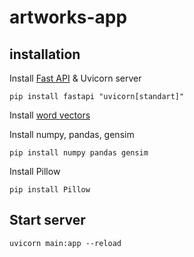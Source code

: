 # artworks-app

## installation

Install [Fast API](https://fastapi.tiangolo.com/) & Uvicorn server

`pip install fastapi "uvicorn[standart]"`

Install [word vectors](https://www.kaggle.com/datasets/leadbest/googlenewsvectorsnegative300/code)

Install numpy, pandas, gensim

`pip install numpy pandas gensim`

Install Pillow

`pip install Pillow`

## Start server

`uvicorn main:app --reload`
